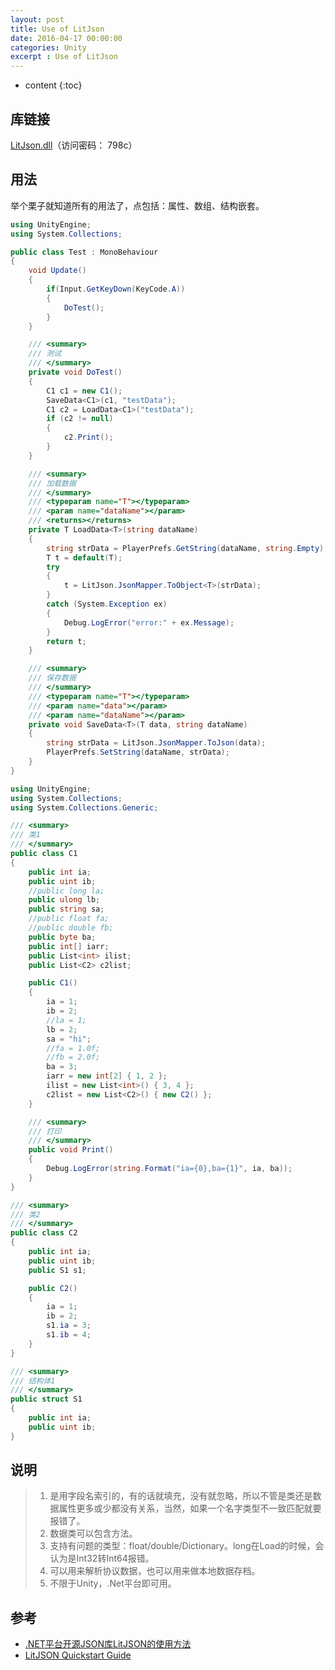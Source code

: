 ```yaml
---
layout: post
title: Use of LitJson
date: 2016-04-17 00:00:00
categories: Unity
excerpt : Use of LitJson
---
```


* content
{:toc}

## 库链接

[LitJson.dll](http://yunpan.cn/cm45mUvwUTtgP)（访问密码： 798c）

## 用法

举个栗子就知道所有的用法了，点包括：属性、数组、结构嵌套。

```c#
using UnityEngine;
using System.Collections;

public class Test : MonoBehaviour
{
    void Update()
    {
        if(Input.GetKeyDown(KeyCode.A))
        {
            DoTest();
        }
    }

    /// <summary>
    /// 测试
    /// </summary>
    private void DoTest()
    {
        C1 c1 = new C1();
        SaveData<C1>(c1, "testData");
        C1 c2 = LoadData<C1>("testData");
        if (c2 != null)
        {
            c2.Print();
        }
    }

    /// <summary>
    /// 加载数据
    /// </summary>
    /// <typeparam name="T"></typeparam>
    /// <param name="dataName"></param>
    /// <returns></returns>
    private T LoadData<T>(string dataName)
    {
        string strData = PlayerPrefs.GetString(dataName, string.Empty);
        T t = default(T);
        try
        {
            t = LitJson.JsonMapper.ToObject<T>(strData);
        }
        catch (System.Exception ex)
        {
            Debug.LogError("error:" + ex.Message);
        }
        return t;
    }

    /// <summary>
    /// 保存数据
    /// </summary>
    /// <typeparam name="T"></typeparam>
    /// <param name="data"></param>
    /// <param name="dataName"></param>
    private void SaveData<T>(T data, string dataName)
    {
        string strData = LitJson.JsonMapper.ToJson(data);
        PlayerPrefs.SetString(dataName, strData);
    }
}
```

```c#
using UnityEngine;
using System.Collections;
using System.Collections.Generic;

/// <summary>
/// 类1
/// </summary>
public class C1
{
    public int ia;
    public uint ib;
    //public long la;
    public ulong lb;
    public string sa;
    //public float fa;
    //public double fb;
    public byte ba;
    public int[] iarr;
    public List<int> ilist;
    public List<C2> c2list;

    public C1()
    {
        ia = 1;
        ib = 2;
        //la = 1;
        lb = 2;
        sa = "hi";
        //fa = 1.0f;
        //fb = 2.0f;
        ba = 3;
        iarr = new int[2] { 1, 2 };
        ilist = new List<int>() { 3, 4 };
        c2list = new List<C2>() { new C2() };
    }

    /// <summary>
    /// 打印
    /// </summary>
    public void Print()
    {
        Debug.LogError(string.Format("ia={0},ba={1}", ia, ba));
    }
}

/// <summary>
/// 类2
/// </summary>
public class C2
{
    public int ia;
    public uint ib;
    public S1 s1;

    public C2()
    {
        ia = 1;
        ib = 2;
        s1.ia = 3;
        s1.ib = 4;
    }
}

/// <summary>
/// 结构体1
/// </summary>
public struct S1
{
    public int ia;
    public uint ib;
}
```

## 说明

> 1. 是用字段名索引的，有的话就填充，没有就忽略，所以不管是类还是数据属性更多或少都没有关系，当然，如果一个名字类型不一致匹配就要报错了。
> 1. 数据类可以包含方法。
> 1. 支持有问题的类型：float/double/Dictionary。long在Load的时候，会认为是Int32转Int64报错。
> 1. 可以用来解析协议数据，也可以用来做本地数据存档。
> 1. 不限于Unity，.Net平台即可用。

## 参考

- [.NET平台开源JSON库LitJSON的使用方法](http://www.jiaonan.tv/html/blog/1/27727.htm)
- [LitJSON Quickstart Guide](http://lbv.github.io/litjson/docs/quickstart.html)